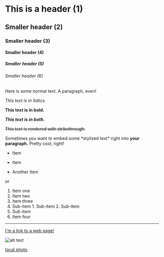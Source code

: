 # This is a header (1)
## Smaller header (2)
### Smaller header (3)
#### Smaller header (4)
##### Smaller header (5)
###### Smaller header (6)

Here is some normal text. A paragraph, even!

*This text is in italics.*

**This text is in bold.**

***This text is in both.***

~~This text is rendered with strikethrough.~~

Sometimes you want to embed some \*stylized text\*
right into **your paragraph.** Pretty cool, right!

* Item
+ Item
- Another item

or

1. Item one
2. Item two
3. Item three
  1. Sub-item
    1. Sub-item
    2. Sub-item
  2. Sub-item
4. Item four

---

[I'm a link to a web page!](http://www.google.com)

![alt text](https://i.imgur.com/81qyN1y.jpg)

[local photo](assets/profile.png)
